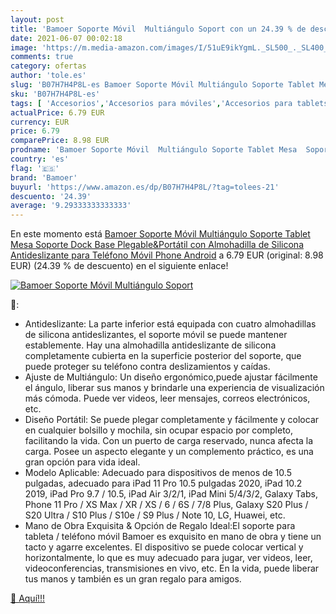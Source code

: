 ```yaml
---
layout: post
title: 'Bamoer Soporte Móvil  Multiángulo Soport con un 24.39 % de descuento'
date: 2021-06-07 00:02:18
image: 'https://m.media-amazon.com/images/I/51uE9ikYgmL._SL500_._SL400_.jpg'
comments: true
category: ofertas
author: 'tole.es'
slug: 'B07H7H4P8L-es Bamoer Soporte Móvil Multiángulo Soporte Tablet Mesa...'
sku: 'B07H7H4P8L-es'
tags: [ 'Accesorios','Accesorios para móviles','Accesorios para tablets','Comunicación móvil y accesorios','Electrónica','Informática','Soportes para móviles','Soportes para tablets','android','bamoer', ]
actualPrice: 6.79 EUR
currency: EUR
price: 6.79
comparePrice: 8.98 EUR
prodname: 'Bamoer Soporte Móvil  Multiángulo Soporte Tablet Mesa  Soporte Dock Base Plegable&Portátil con Almohadilla de Silicona Antideslizante para Teléfono Móvil Phone  Android'
country: 'es'
flag: '🇪🇸'
brand: 'Bamoer'
buyurl: 'https://www.amazon.es/dp/B07H7H4P8L/?tag=tolees-21'
descuento: '24.39'
average: '9.29333333333333'
---
```


En este momento está [Bamoer Soporte Móvil  Multiángulo Soporte Tablet Mesa  Soporte Dock Base Plegable&Portátil con Almohadilla de Silicona Antideslizante para Teléfono Móvil Phone  Android](https://www.amazon.es/dp/B07H7H4P8L/?tag=tolees-21) a 6.79 EUR (original: 8.98 EUR) (24.39 %  de descuento) en el siguiente enlace!

[![Bamoer Soporte Móvil  Multiángulo Soport](https://m.media-amazon.com/images/I/51uE9ikYgmL._SL500_._SL400_.jpg)](https://www.amazon.es/dp/B07H7H4P8L/?tag=tolees-21)

🔎:

- Antideslizante: La parte inferior está equipada con cuatro almohadillas de silicona antideslizantes, el soporte móvil se puede mantener establemente. Hay una almohadilla antideslizante de silicona completamente cubierta en la superficie posterior del soporte, que puede proteger su teléfono contra deslizamientos y caídas.
- Ajuste de Multiángulo: Un diseño ergonómico,puede ajustar fácilmente el ángulo, liberar sus manos y brindarle una experiencia de visualización más cómoda. Puede ver videos, leer mensajes, correos electrónicos, etc.
- Diseño Portátil: Se puede plegar completamente y fácilmente y colocar en cualquier bolsillo y mochila, sin ocupar espacio por completo, facilitando la vida. Con un puerto de carga reservado, nunca afecta la carga. Posee un aspecto elegante y un complemento práctico, es una gran opción para vida ideal.
- Modelo Aplicable: Adecuado para dispositivos de menos de 10.5 pulgadas, adecuado para iPad 11 Pro 10.5 pulgadas 2020, iPad 10.2 2019, iPad Pro 9.7 / 10.5, iPad Air 3/2/1, iPad Mini 5/4/3/2, Galaxy Tabs, Phone 11 Pro / XS Max / XR / XS / 6 / 6S / 7/8 Plus, Galaxy S20 Plus / S20 Ultra / S10 Plus / S10e / S9 Plus / Note 10, LG, Huawei, etc.
- Mano de Obra Exquisita & Opción de Regalo Ideal:El soporte para tableta / teléfono móvil Bamoer es exquisito en mano de obra y tiene un tacto y agarre excelentes. El dispositivo se puede colocar vertical y horizontalmente, lo que es muy adecuado para jugar, ver videos, leer, videoconferencias, transmisiones en vivo, etc. En la vida, puede liberar tus manos y también es un gran regalo para amigos.

[🛒 Aquí!!!](https://www.amazon.es/dp/B07H7H4P8L/?tag=tolees-21)

